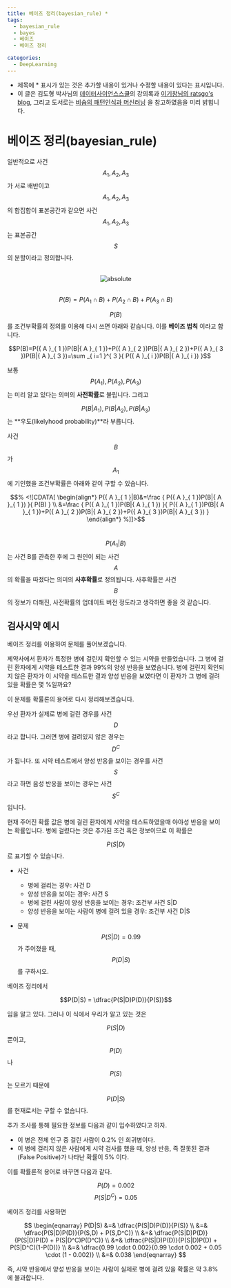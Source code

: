 ```yaml
---
title: 베이즈 정리(bayesian_rule) *
tags:
  - bayesian_rule
  - bayes
  - 베이즈
  - 베이즈 정리

categories:
  - DeepLearning
---
```


- 제목에 * 표시가 있는 것은 추가할 내용이 있거나 수정할 내용이 있다는 표시입니다.
- 이 글은 김도형 박사님의 <a href="https://datascienceschool.net/">데이터사이언스스쿨</a>의 강의록과 <a href="https://ratsgo.github.io/">이기창님의 ratsgo's blog</a>, 그리고 도서로는 <a href="https://www.google.com/imgres?imgurl=http://t1.gstatic.com/images?q%3Dtbn:ANd9GcQTNaO1S8OepMrlVwqXRaZZrRA6r20i5YVs7W8DrmqUUFI4hMGu&imgrefurl=https://books.google.com/books/about/Pattern_Recognition_and_Machine_Learning.html?id%3DkOXDtAEACAAJ%26source%3Dkp_cover&h=1080&w=753&tbnid=RaJaTb74pCAENM:&q=%ED%8C%A8%ED%84%B4+%EC%9D%B8%EC%8B%9D%EA%B3%BC+%EA%B8%B0%EA%B3%84+%ED%95%99%EC%8A%B5&tbnh=160&tbnw=111&usg=AI4_-kRrLNV8X_BiAzeQJwy9KQJE9XHfGA&vet=12ahUKEwiWvLeM4PHfAhXHw7wKHWt9AOIQ_B0wCXoECAYQEQ..i&docid=b2dKjxvzbtRRzM&itg=1&hl=ko-KR&sa=X&ved=2ahUKEwiWvLeM4PHfAhXHw7wKHWt9AOIQ_B0wCXoECAYQEQ">비숍의 패턴인식과 머신러닝</a> 을 참고하였음을 미리 밝힙니다.

# 베이즈 정리(bayesian_rule)

일반적으로 사건 $$A_1,A_2,A_3$$가 서로 배반이고 $$A_1,A_2,A_3$$의 합집합이 표본공간과 같으면 사건 $$A_1,A_2,A_3$$는 표본공간 $$S$$의 분할이라고 정의합니다.

<br/>
<center><img data-action="zoom" src='{{ "/assets/img/bayes_01.png" | relative_url }}' alt='absolute'></center>
<br/>

$$P(B)=P({ A }_{ 1 }\cap B)+P({ A }_{ 2 }\cap B)+P({ A }_{ 3 }\cap B)$$

$$P(B)$$를 조건부확률의 정의를 이용해 다시 쓰면 아래와 같습니다. 이를 **베이즈 법칙** 이라고 합니다.

$$P(B)=P({ A }_{ 1 })P(B|{ A }_{ 1 })+P({ A }_{ 2 })P(B|{ A }_{ 2 })+P({ A }_{ 3 })P(B|{ A }_{ 3 })=\sum _{ i=1 }^{ 3 }{ P({ A }_{ i })P(B|{ A }_{ i }) }$$

보통 $$P({A}_{1}),P({A}_{2}),P({A}_{3})$$는 미리 알고 있다는 의미의 **사전확률**로 불립니다. 그리고

$$P(B|A_1),P(B|A_2),P(B|A_3)$$
는 **우도(likelyhood probability)**라 부릅니다.

사건 $$B$$가 $$A_1$$에 기인했을 조건부확률은 아래와 같이 구할 수 있습니다.

$$% <![CDATA[
\begin{align*}
P({ A }_{ 1 }|B)&=\frac { P({ A }_{ 1 })P(B|{ A }_{ 1 }) }{ P(B) } \\
&=\frac { P({ A }_{ 1 })P(B|{ A }_{ 1 }) }{ P({ A }_{ 1 })P(B|{ A }_{ 1 })+P({ A }_{ 2 })P(B|{ A }_{ 2 })+P({ A }_{ 3 })P(B|{ A }_{ 3 }) }
\end{align*} %]]>$$
<br/>

$$P(A_1|B)$$
는 사건 B를 관측한 후에 그 원인이 되는 사건 $$A$$의 확률을 따졌다는 의미의 **사후확률**로 정의됩니다. 사후확률은 사건 $$B$$의 정보가 더해진, 사전확률의 업데이트 버전 정도라고 생각하면 좋을 것 같습니다.

## 검사시약 예시

베이즈 정리를 이용하여 문제를 풀어보겠습니다.

제약사에서 환자가 특정한 병에 걸린지 확인할 수 있는 시약을 만들었습니다. 그 병에 걸린 환자에게 시약을 테스트한 결과 99%의 양성 반응을 보였습니다. 병에 걸린지 확인되지 않은 환자가 이 시약을 테스트한 결과 양성 반응을 보였다면 이 환자가 그 병에 걸려 있을 확률은 몇 %일까요?

이 문제를 확률론의 용어로 다시 정리해보겠습니다.

우선 환자가 실제로 병에 걸린 경우를 사건 $$D$$라고 합니다. 그러면 병에 걸려있지 않은 경우는 $$D^C$$가 됩니다. 또 시약 테스트에서 양성 반응을 보이는 경우를 사건 $$S$$라고 하면 음성 반응을 보이는 경우는 사건 $$S^C$$ 입니다.

현재 주어진 확률 값은 병에 걸린 환자에게 시약을 테스트하였을때 야야성 반응을 보이는 확률입니다. 병에 걸렸다는 것은 추가된 조건 혹은 정보이므로 이 확률은

$$P(S|D)$$로 표기할 수 있습니다.

- 사건

    - 병에 걸리는 경우: 사건  D
    - 양성 반응을 보이는 경우: 사건  S
    - 병에 걸린 사람이 양성 반응을 보이는 경우: 조건부 사건  S|D
    - 양성 반응을 보이는 사람이 병에 걸려 있을 경우: 조건부 사건  D|S

- 문제
$$P(S|D)=0.99$$
가 주어졌을 때,  
$$P(D|S)$$
를 구하시오.

베이즈 정리에서

$$P(D|S) = \dfrac{P(S|D)P(D)}{P(S)}$$

임을 알고 있다. 그러나 이 식에서 우리가 알고 있는 것은

$$P(S|D)$$
뿐이고, $$P(D)$$나 $$P(S)$$는 모르기 때문에

$$P(D|S)$$
를 현재로서는 구할 수 없습니다.

추가 조사를 통해 필요한 정보를 다음과 같이 입수하였다고 하자.

- 이 병은 전체 인구 중 걸린 사람이 0.2% 인 희귀병이다.
- 이 병에 걸리지 않은 사람에게 시약 검사를 했을 때, 양성 반응, 즉 잘못된 결과(False Positive)가 나타난 확률이 5% 이다.

이를 확률론적 용어로 바꾸면 다음과 같다.

$$P(D) = 0.002$$
$$P(S|D^C) = 0.05$$

베이즈 정리를 사용하면

$$
\begin{eqnarray}
P(D|S)
&=& \dfrac{P(S|D)P(D)}{P(S)} \\
&=& \dfrac{P(S|D)P(D)}{P(S,D) + P(S,D^C)} \\
&=& \dfrac{P(S|D)P(D)}{P(S|D)P(D) + P(S|D^C)P(D^C)} \\
&=& \dfrac{P(S|D)P(D)}{P(S|D)P(D) + P(S|D^C)(1-P(D))} \\
&=& \dfrac{0.99 \cdot 0.002}{0.99 \cdot 0.002 + 0.05 \cdot (1 - 0.002)} \\
&=& 0.038
\end{eqnarray}
$$

즉, 시약 반응에서 양성 반응을 보이는 사람이 실제로 병에 걸려 있을 확률은 약 3.8% 에 불과합니다.
